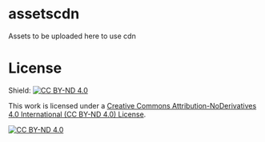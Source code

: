 # assetscdn
Assets to be uploaded here to use cdn
# License
Shield: [![CC BY-ND 4.0][cc-by-nd-shield]][cc-by-nd]

This work is licensed under a
[Creative Commons Attribution-NoDerivatives 4.0 International (CC BY-ND 4.0) License][cc-by-nd].

[![CC BY-ND 4.0][cc-by-nd-image]][cc-by-nd]

[cc-by-nd]: http://creativecommons.org/licenses/by-nd/4.0/
[cc-by-nd-image]: https://licensebuttons.net/l/by-nd/4.0/88x31.png
[cc-by-nd-shield]: https://img.shields.io/badge/License-CC%20BY--ND%204.0-lightgrey.svg

